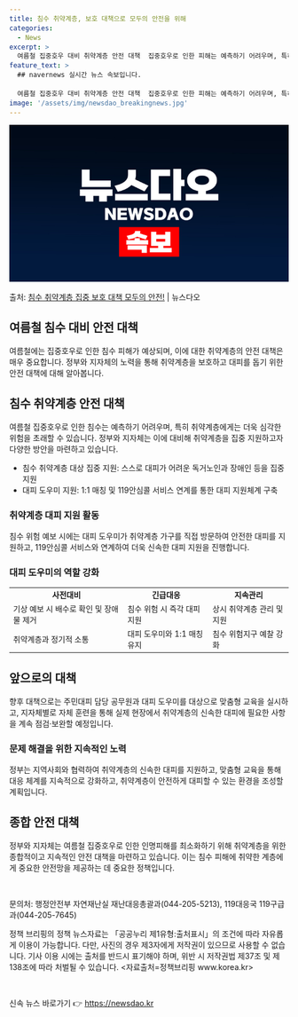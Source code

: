 ```yaml
---
title: 침수 취약계층, 보호 대책으로 모두의 안전을 위해
categories:
  - News
excerpt: >
  여름철 집중호우 대비 취약계층 안전 대책  집중호우로 인한 피해는 예측하기 어려우며, 특히 취약계층에게는 더…
feature_text: >
  ## navernews 실시간 뉴스 속보입니다.

  여름철 집중호우 대비 취약계층 안전 대책  집중호우로 인한 피해는 예측하기 어려우며, 특히 취약계층에게는 더…
image: '/assets/img/newsdao_breakingnews.jpg'
---
```


![뉴스다오 속보](/assets/img/newsdao_breakingnews.jpg)

<p>출처: <a href="https://newsdao.kr/4177" rel="dofollow">침수 취약계층 집중 보호 대책 모두의 안전!</a> | 뉴스다오</p>

<h2 data-ke-size="size26">여름철 침수 대비 안전 대책</h2>

<p data-ke-size="size16">여름철에는 집중호우로 인한 침수 피해가 예상되며, 이에 대한 취약계층의 안전 대책은 매우 중요합니다. 정부와 지자체의 노력을 통해 취약계층을 보호하고 대피를 돕기 위한 안전 대책에 대해 알아봅니다.</p>

<h2 data-ke-size="size24">침수 취약계층 안전 대책</h2>

<p data-ke-size="size16">여름철 집중호우로 인한 침수는 예측하기 어려우며, 특히 취약계층에게는 더욱 심각한 위험을 초래할 수 있습니다. 정부와 지자체는 이에 대비해 취약계층을 집중 지원하고자 다양한 방안을 마련하고 있습니다.</p>

<ul>
  <li>침수 취약계층 대상 집중 지원: 스스로 대피가 어려운 독거노인과 장애인 등을 집중 지원</li>
  <li>대피 도우미 지원: 1:1 매칭 및 119안심콜 서비스 연계를 통한 대피 지원체계 구축</li>
</ul>

<h3 data-ke-size="size20">취약계층 대피 지원 활동</h3>

<p data-ke-size="size16">침수 위험 예보 시에는 대피 도우미가 취약계층 가구를 직접 방문하여 안전한 대피를 지원하고, 119안심콜 서비스와 연계하여 더욱 신속한 대피 지원을 진행합니다.</p>

<h3 data-ke-size="size20">대피 도우미의 역할 강화</h3>

<table>
  <tr>
    <td style="text-align: center; height: 17px;"><b>사전대비</b></td>
    <td style="text-align: center; height: 17px;"><b>긴급대응</b></td>
    <td style="text-align: center; height: 17px;"><b>지속관리</b></td>
  </tr>
  <tr>
    <td>기상 예보 시 배수로 확인 및 장애물 제거</td>
    <td>침수 위험 시 즉각 대피 지원</td>
    <td>상시 취약계층 관리 및 지원</td>
  </tr>
  <tr>
    <td>취약계층과 정기적 소통</td>
    <td>대피 도우미와 1:1 매칭 유지</td>
    <td>침수 위험지구 예찰 강화</td>
  </tr>
</table>

<h2 data-ke-size="size24">앞으로의 대책</h2>

<p data-ke-size="size16">향후 대책으로는 주민대피 담당 공무원과 대피 도우미를 대상으로 맞춤형 교육을 실시하고, 지자체별로 자체 훈련을 통해 실제 현장에서 취약계층의 신속한 대피에 필요한 사항을 계속 점검·보완할 예정입니다.</p>

<h3 data-ke-size="size20">문제 해결을 위한 지속적인 노력</h3>

<p data-ke-size="size16">정부는 지역사회와 협력하여 취약계층의 신속한 대피를 지원하고, 맞춤형 교육을 통해 대응 체계를 지속적으로 강화하고, 취약계층이 안전하게 대피할 수 있는 환경을 조성할 계획입니다.</p>

<h2 data-ke-size="size24">종합 안전 대책</h2>

<p data-ke-size="size16">정부와 지자체는 여름철 집중호우로 인한 인명피해를 최소화하기 위해 취약계층을 위한 종합적이고 지속적인 안전 대책을 마련하고 있습니다. 이는 침수 피해에 취약한 계층에게 중요한 안전망을 제공하는 데 중요한 정책입니다.</p>

<p data-ke-size="size16">&nbsp;</p>

<p data-ke-size="size16">문의처: 행정안전부 자연재난실 재난대응총괄과(044-205-5213), 119대응국 119구급과(044-205-7645)</p>

<p data-ke-size="size16">정책 브리핑의 정책 뉴스자료는 「공공누리 제1유형:출처표시」의 조건에 따라 자유롭게 이용이 가능합니다. 다만, 사진의 경우 제3자에게 저작권이 있으므로 사용할 수 없습니다. 기사 이용 시에는 출처를 반드시 표기해야 하며, 위반 시 저작권법 제37조 및 제138조에 따라 처벌될 수 있습니다. <자료출처=정책브리핑 www.korea.kr></p>

<p data-ke-size="size16">&nbsp;</p> 

신속 뉴스 바로가기 👉 <a href="https://newsdao.kr" rel="dofollow">https://newsdao.kr</a>


